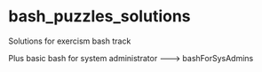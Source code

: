 # bash_puzzles_solutions
Solutions for exercism bash track

Plus basic bash for system administrator ---> bashForSysAdmins

